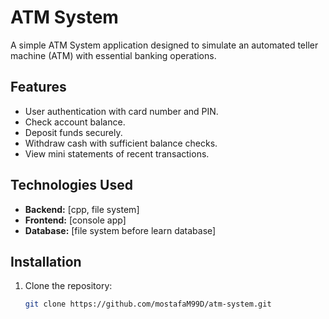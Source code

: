 # ATM System

A simple ATM System application designed to simulate an automated teller machine (ATM) with essential banking operations.

## Features

- User authentication with card number and PIN.
- Check account balance.
- Deposit funds securely.
- Withdraw cash with sufficient balance checks.
- View mini statements of recent transactions.

## Technologies Used

- **Backend:** [cpp, file system]
- **Frontend:** [console app]
- **Database:** [file system before learn database]

## Installation

1. Clone the repository:
   ```bash
   git clone https://github.com/mostafaM99D/atm-system.git
